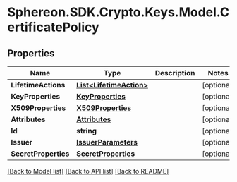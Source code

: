 # Sphereon.SDK.Crypto.Keys.Model.CertificatePolicy
## Properties

Name | Type | Description | Notes
------------ | ------------- | ------------- | -------------
**LifetimeActions** | [**List&lt;LifetimeAction&gt;**](LifetimeAction.md) |  | [optional] 
**KeyProperties** | [**KeyProperties**](KeyProperties.md) |  | [optional] 
**X509Properties** | [**X509Properties**](X509Properties.md) |  | [optional] 
**Attributes** | [**Attributes**](Attributes.md) |  | [optional] 
**Id** | **string** |  | [optional] 
**Issuer** | [**IssuerParameters**](IssuerParameters.md) |  | [optional] 
**SecretProperties** | [**SecretProperties**](SecretProperties.md) |  | [optional] 

[[Back to Model list]](../README.md#documentation-for-models) [[Back to API list]](../README.md#documentation-for-api-endpoints) [[Back to README]](../README.md)

